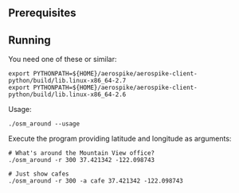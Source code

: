 
Prerequisites
----------------------------------------------------------------


Running
----------------------------------------------------------------

You need one of these or similar:

    export PYTHONPATH=${HOME}/aerospike/aerospike-client-python/build/lib.linux-x86_64-2.7
    export PYTHONPATH=${HOME}/aerospike/aerospike-client-python/build/lib.linux-x86_64-2.6

Usage:

    ./osm_around --usage

Execute the program providing latitude and longitude as arguments:

    # What's around the Mountain View office?
    ./osm_around -r 300 37.421342 -122.098743

    # Just show cafes
    ./osm_around -r 300 -a cafe 37.421342 -122.098743
